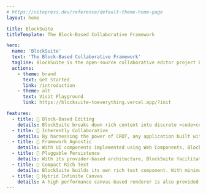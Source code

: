 ```yaml
---
# https://vitepress.dev/reference/default-theme-home-page
layout: home

title: BlockSuite
titleTemplate: The Block-Based Collaborative Framework

hero:
  name: 'BlockSuite'
  text: 'The Block-Based Collaborative Framework'
  tagline: BlockSuite is the open-source collaborative editor project behind AFFiNE.
  actions:
    - theme: brand
      text: Get Started
      link: /introduction
    - theme: alt
      text: Visit Playground
      link: https://blocksuite-toeverything.vercel.app/?init

features:
  - title: 📝 Block-Based Editing
    details: BlockSuite breaks down rich content into discrete <code>contenteditable</code> blocks, avoiding pitfalls using traditional monolith rich text container.
  - title: 🧬 Inherently Collaborative
    details: By harnessing the power of CRDT, any application built with BlockSuite effortlessly supports real-time collaboration right from the start.
  - title: 🧩 Framework Agnostic
    details: With UI components implemented using Web Components, BlockSuite provides editors that can be easily embedded and eliminates the risk of vendor lock-in.
  - title: 🔌 Pluggable Persistence
    details: With its provider-based architecture, BlockSuite facilitates incremental state synchronization without explictly handling asynchronous requests.
  - title: 📏 Compact Rich Text
    details: BlockSuite builds its own rich text component. With minimal responsibilities that benefits from the block-based architecture, this component is light, simple and reliable.
  - title: 🎨 Hybrid Infinite Canvas
    details: A high performance canvas-based renderer is also provided by BlockSuite, fulfilling needs for whiteboard functionalities.
---
```


